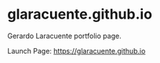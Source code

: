 # glaracuente.github.io

Gerardo Laracuente portfolio page.

Launch Page: https://glaracuente.github.io
